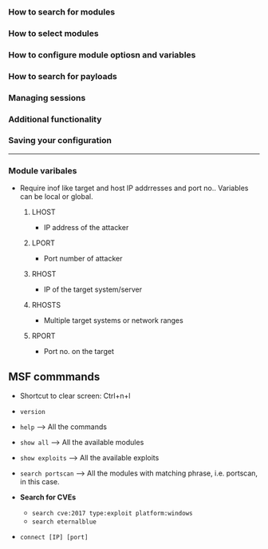 ### How to search for modules


### How to select modules

### How to configure module optiosn and variables

### How to search for payloads

### Managing sessions

### Additional functionality

### Saving your configuration

***

### Module varibales
* Require inof like target and host IP addrresses and port no.. Variables can be local or global.
  1. LHOST
     * IP address of the attacker
    
  2. LPORT
     * Port number of attacker
    
  3. RHOST
     * IP of the target system/server
    
  4. RHOSTS
     * Multiple target systems or network ranges
    
  5. RPORT
     * Port no. on the target
    

## MSF commmands
  * Shortcut to clear screen: Ctrl+n+l
  * `version`
  * `help` --> All the commands
  * `show all` --> All the available modules
  * `show exploits` --> All the available exploits
  *  `search portscan` --> All the modules with matching phrase, i.e. portscan, in this case.
  *  **Search for CVEs**
      * `search cve:2017 type:exploit platform:windows`
      * `search eternalblue`
   
  *  `connect [IP] [port]`
